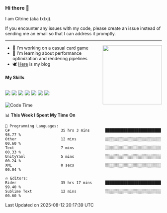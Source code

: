 ### Hi there 👋

I am Citrine (aka txtxj).

If you encounter any issues with my code, please create an issue instead of sending me an email so that I can address it promptly.

---

<img align="right" height="190" src="http://github-profile-summary-cards.vercel.app/api/cards/stats?username=txtxj&theme=vue">

- 🌱 I'm working on a casual card game
- 📖 I'm learning about performance optimization and rendering pipelines
- 🕊️ [Here](https://txtxj.top) is my blog

#### My Skills

![](https://img.shields.io/badge/Unity-000000?logo=unity&logoColor=fff)
![](https://img.shields.io/badge/C%23-239120?logo=csharp&logoColor=fff)
![](https://img.shields.io/badge/Python-3e74a2?logo=python&logoColor=fff)
![](https://img.shields.io/badge/C++-65318e?logo=cplusplus&logoColor=fff)
![](https://img.shields.io/badge/Vue-4FC08D?logo=vuedotjs&logoColor=fff)
![](https://img.shields.io/badge/Blender-f5792a?logo=blender&logoColor=fff)
![](https://img.shields.io/badge/MS%20SQL-cc2927?logo=microsoftsqlserver&logoColor=fff)
---

<!--START_SECTION:waka-->
![Code Time](http://img.shields.io/badge/Code%20Time-3%2C204%20hrs%2013%20mins-blue)

📊 **This Week I Spent My Time On** 

```text
💬 Programming Languages: 
C#                       35 hrs 3 mins       █████████████████████████   98.77 % 
Other                    12 mins             ░░░░░░░░░░░░░░░░░░░░░░░░░   00.60 % 
Text                     7 mins              ░░░░░░░░░░░░░░░░░░░░░░░░░   00.33 % 
UnityYaml                5 mins              ░░░░░░░░░░░░░░░░░░░░░░░░░   00.24 % 
XML                      0 secs              ░░░░░░░░░░░░░░░░░░░░░░░░░   00.04 % 

🔥 Editors: 
Rider                    35 hrs 17 mins      █████████████████████████   99.40 % 
Sublime Text             12 mins             ░░░░░░░░░░░░░░░░░░░░░░░░░   00.60 % 
```


 Last Updated on 2025-08-12 20:17:39 UTC
<!--END_SECTION:waka-->
